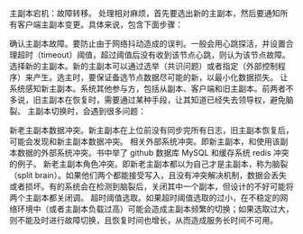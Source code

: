 主副本宕机：故障转移。
处理相对麻烦，首先要选出新的主副本，然后要通知所有客户端主副本变更。具体来说，包含下面步骤：

确认主副本故障。要防止由于网络抖动造成的误判。一般会用心跳探活，并设置合理超时（timeout）阈值，超过阈值后没有收到该节点心跳，则认为该节点故障。
选择新的主副本。新的主副本可以通过选举（共识问题）或者指定（外部控制程序）来产生。选主时，要保证备选节点数据尽可能的新，以最小化数据损失。
让系统感知新主副本。系统其他参与方，包括从副本、客户端和旧主副本。前两者不多说，旧主副本在恢复时，需要通过某种手段，让其知道已经失去领导权，避免脑裂。
主副本切换时，会遇到很多问题：

新老主副本数据冲突。新主副本在上位前没有同步完所有日志，旧主副本恢复后，可能会发现和新主副本数据冲突。
相关外部系统冲突。即新主副本，和使用该副本数据的外部系统冲突。书中举了 github 数据库 MySQL 和缓存系统 redis 冲突的例子。
新老主副本角色冲突。即新老主副本都以为自己才是主副本，称为脑裂（split brain）。如果他们两个都能接受写入，且没有冲突解决机制，数据会丢失或者损坏。有的系统会在检测到脑裂后，关闭其中一个副本，但设计的不好可能将两个主副本都关闭调。
超时阈值选取。如果超时阈值选取的过小，在不稳定的网络环境中（或者主副本负载过高）可能会造成主副本频繁的切换；如果选取过大，则不能及时进行故障切换，且恢复时间也增长，从而造成服务长时间不可用。
